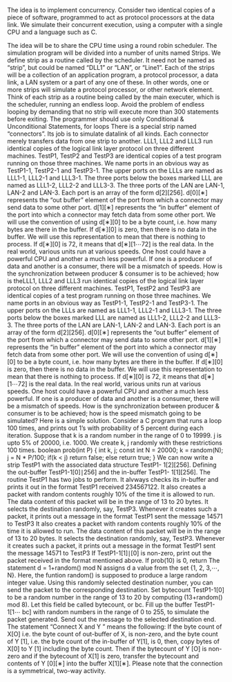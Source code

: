 The idea is to implement concurrency. Consider two identical copies of a piece
of software, programmed to act as protocol processors at the data link. We
simulate their concurrent execution, using a computer with a single CPU and
a language such as C. 

The idea will be to share the CPU time using a round
robin scheduler. The simulation program will be divided into a number of units
named Strips. We define strip as a routine called by the scheduler. It need not
be named as “strip”, but could be named “DLL1” or “LAN”, or “Line1”. Each
of the strips will be a collection of an application program, a protocol processor,
a data link, a LAN system or a part of any one of these. In other words, one or
more strips will simulate a protocol processor, or other network element.
Think of each strip as a routine being called by the main executer, which is
the scheduler, running an endless loop. Avoid the problem of endless looping by
demanding that no strip will execute more than 300 statements before exiting.
The programmer should use only Conditional & Unconditional Statements, for
loops
There is a special strip named “connectors”. Its job is to simulate datalink
of all kinds. Each connector merely transfers data from one strip to another.
LLL1, LLL2 and LLL3 run identical copies of the logical link layer protocol
on three different machines. TestP1, TestP2 and TestP3 are identical copies of a
test program running on those three machines. We name ports in an obvious way
as TestP1-1, TestP2-1 and TestP3-1. The upper ports on the LLLs are named
as LLL1-1, LLL2-1 and LLL3-1. The three ports below the boxes marked LLL
are named as LLL1-2, LLL2-2 and LLL3-3. The three ports of the LAN are
LAN-1, LAN-2 and LAN-3.
Each port is an array of the form d[2][256].
d[0][∗] represents the “out buffer” element of the port from which a connector
may send data to some other port.
d[1][∗] represents the “in buffer” element of the port into which a connector
may fetch data from some other port.
We will use the convention of using d[∗][0] to be a byte count, i.e. how many
bytes are there in the buffer. If d[∗][0] is zero, then there is no data in the
buffer. We will use this representation to mean that there is nothing to process.
If d[∗][0] is 72, it means that d[∗][1⋯72] is the real data.
In the real world, various units run at various speeds. One host could have a
powerful CPU and another a much less powerful. If one is a producer of data
and another is a consumer, there will be a mismatch of speeds. How is the
synchronization between producer & consumer is to be achieved; how is theLLL1, LLL2 and LLL3 run identical copies of the logical link layer protocol
on three different machines. TestP1, TestP2 and TestP3 are identical copies of a
test program running on those three machines. We name ports in an obvious way
as TestP1-1, TestP2-1 and TestP3-1. The upper ports on the LLLs are named
as LLL1-1, LLL2-1 and LLL3-1. The three ports below the boxes marked LLL
are named as LLL1-2, LLL2-2 and LLL3-3. The three ports of the LAN are
LAN-1, LAN-2 and LAN-3.
Each port is an array of the form d[2][256].
d[0][∗] represents the “out buffer” element of the port from which a connector
may send data to some other port.
d[1][∗] represents the “in buffer” element of the port into which a connector
may fetch data from some other port.
We will use the convention of using d[∗][0] to be a byte count, i.e. how many
bytes are there in the buffer. If d[∗][0] is zero, then there is no data in the
buffer. We will use this representation to mean that there is nothing to process.
If d[∗][0] is 72, it means that d[∗][1⋯72] is the real data.
In the real world, various units run at various speeds. One host could have a
powerful CPU and another a much less powerful. If one is a producer of data
and another is a consumer, there will be a mismatch of speeds. How is the
synchronization between producer & consumer is to be achieved; how is the  speed mismatch going to be simulated?
Here is a simple solution. Consider a C program that runs a loop 100 times,
and prints out 1’s with probability of 5 percent during each iteration. Suppose
that k is a random number in the range of 0 to 19999. j is upto 5% of 20000,
i.e. 1000. We create k, j randomly with these restrictions 100 times.
boolean prob(int P)
{ int k, j;
const int N = 20000;
k = random(N);
j = N * P/100;
if(k < j) return false;
else return true;
}
We can now write a strip TestP1 with the associated data structure TestP1-
1[2][256]. Defining the out-buffer TestP1-1[0]∣256] and the in-buffer TestP1-
1[1][256]. The routine TestP1 has two jobs to perform. It alvways checks its
in-buffer and prints it out in the format
TestP1 received 234567122.
It also creates a packet with random contents roughly 10% of the time it is
allowed to run. The data content of this packet will be in the range of 13 to
20 bytes. It selects the destination randomly, say, TestP3. Whenever it creates
such a packet, it prints out a message in the format
TestP1 sent the message 14571 to TestP3
It also creates a packet with random contents roughly 10% of the time it is
allowed to run. The data content of this packet will be in the range of 13 to
20 bytes. It selects the destination randomly, say, TestP3. Whenever it creates
such a packet, it prints out a message in the format
TestP1 sent the message 14571 to TestP3
If TestP1-1[1]∣[0] is non-zero, print out the packet received in the format mentioned above.
If prob(10) is 0, return
The statement d = 1+random() mod N assigns d a value from the set {1, 2, 3,⋯, N}.
Here, the funtion random() is supposed to produce a large random integer value.
Using this randomly selected destination number, you can send the packet to
the corresponding destination.
Set bytecount TestP1-1[0] to be a random number in the range of 13 to 20 by
computing (13+random() mod 8). Let this field be called bytecount, or bc. Fill up the buffer TestP1-1[1⋯ bc] with random numbers in the range of 0 to 255,
to simulate the packet generated.
Send out the message to the selected destination
end.
The statement “Connect X and Y ” means the following: If the byte count of
X[O] i.e. the byte count of out-buffer of X, is non-zero, and the byte count of
Y [1], i.e. the byte count of the in-buffer of Y[1], is 0, then, copy bytes of X[0] to
Y [1] including the byte count. Then if the bytecount of Y [O] is non-zero and if
the bytecount of X[1] is zero, transfer the bytecount and contents of Y [0][∗] into
the buffer X[1][∗]. Please note that the connection is a symmetrical, two-way
activity.
